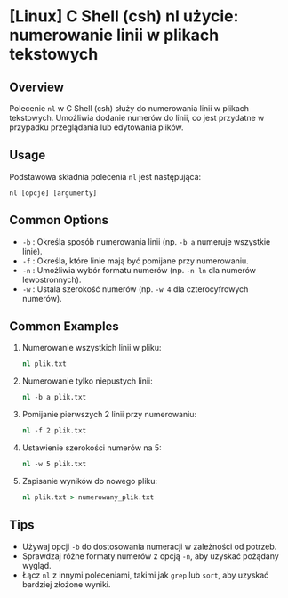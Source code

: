 # [Linux] C Shell (csh) nl użycie: numerowanie linii w plikach tekstowych

## Overview
Polecenie `nl` w C Shell (csh) służy do numerowania linii w plikach tekstowych. Umożliwia dodanie numerów do linii, co jest przydatne w przypadku przeglądania lub edytowania plików.

## Usage
Podstawowa składnia polecenia `nl` jest następująca:

```
nl [opcje] [argumenty]
```

## Common Options
- `-b` : Określa sposób numerowania linii (np. `-b a` numeruje wszystkie linie).
- `-f` : Określa, które linie mają być pomijane przy numerowaniu.
- `-n` : Umożliwia wybór formatu numerów (np. `-n ln` dla numerów lewostronnych).
- `-w` : Ustala szerokość numerów (np. `-w 4` dla czterocyfrowych numerów).

## Common Examples
1. Numerowanie wszystkich linii w pliku:
   ```csh
   nl plik.txt
   ```

2. Numerowanie tylko niepustych linii:
   ```csh
   nl -b a plik.txt
   ```

3. Pomijanie pierwszych 2 linii przy numerowaniu:
   ```csh
   nl -f 2 plik.txt
   ```

4. Ustawienie szerokości numerów na 5:
   ```csh
   nl -w 5 plik.txt
   ```

5. Zapisanie wyników do nowego pliku:
   ```csh
   nl plik.txt > numerowany_plik.txt
   ```

## Tips
- Używaj opcji `-b` do dostosowania numeracji w zależności od potrzeb.
- Sprawdzaj różne formaty numerów z opcją `-n`, aby uzyskać pożądany wygląd.
- Łącz `nl` z innymi poleceniami, takimi jak `grep` lub `sort`, aby uzyskać bardziej złożone wyniki.